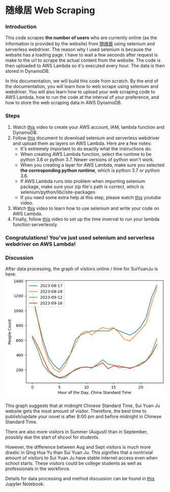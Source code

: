 # 随缘居 Web Scraping
### Introduction
This code scrapes **the number of users** who are currently online (as the information is provided by the website) from [随缘居](http://www.mtslash.me/forum.php) using selenium and serverless webdriver. 
The reason why I used selenium is because the website has a loading page. I have to wait a few seconds after request is make to the url to scrape the actual content from the website. The code is then uploaded to AWS Lambda so it's executed every hour. The data is then stored in DynamoDB. 

In this documentation, we will build this code from scratch. By the end of the documentation, you will learn how to web scrape using selenium and webdriver. You will also learn how to upload your web scraping code to AWS Lambda, how to run the code at the interval of your preference, and how to store the web scraping data in AWS DynamoDB.

### Steps
1. Watch [this](https://youtu.be/ijyeE-pXFk0?list=PL_GcZFQb3yYjwt-rg7mHob-9ujdsN6B6R) video to create your AWS account, IAM, lambda function and DynamoDB.
2. Follow [this](https://dev.to/awscommunity-asean/creating-an-api-that-runs-selenium-via-aws-lambda-3ck3) document to download selenium and serverless webdriver and upload them as layers on AWS Lambda. Here are a few notes:
    * It's extremely important to do exactly what the instructions do.
    * When creating AWS Lambda function, select the runtime to be python 3.6 or python 3.7. Newer versions of python won't work. 
    * When you creating a layer for AWS Lambda, make sure you selected **the corresponding python runtime**, which is python 3.7 or python 3.6. 
    * If AWS Lambda runs into problem when importing selenium package, make sure your zip file's path is correct, which is selenium/python/lib/<your python runtime version as you have selected on AWS Lambda>/site-packages
    * If you need some extra help at this step, please watch [this](https://youtu.be/FcW-AXsirBE?list=PL_GcZFQb3yYjwt-rg7mHob-9ujdsN6B6R) youtube video.
3. Watch [this](https://youtu.be/Vj_rAWg4UdY?list=PL_GcZFQb3yYjwt-rg7mHob-9ujdsN6B6R) video to learn how to use selenium and write your code on AWS Lambda.
4. Finally, follow [this](https://youtu.be/-8L4OxotXlE?list=PLD_RqipW0-9s-u1HXTglYV8Aam-5P3XLi) video to set up the time inverval to run your lambda function serverlessly.

### Congratulations! You've just used selenium and serverless webdriver on AWS Lambda! 

### Discussion
After data processing, the graph of visitors online / time for SuiYuanJu is here: 
![alt text](https://github.com/b991/SuiYuanJuScraping/blob/main/SuiYuanJuGraph.png)

This graph suggests that at midnight Chinese Standard Time, Sui Yuan Ju website gets the most amount of visitor. Therefore, the best time to publish/update your novel is after 8:00 pm and before midnight in Chinese Standard Time. 

There are also more visitors in Summer (August) than in September, possibly due the start of shcool for students. 

However, the difference between Aug and Sept visitors is much more drastic in Qing Hua Yu than Sui Yuan Ju. This signifies that a nontrivial amount of visitors to Sui Yuan Ju have stable internet access even when school starts. These visitors could be college students as well as professionals in the workforce.

Details for data processing and method discussion can be found in [this](https://github.com/b991/SuiYuanJuScraping/blob/main/SuiYuanJuDataProcess.ipynb) Jupyter Notebook. 


